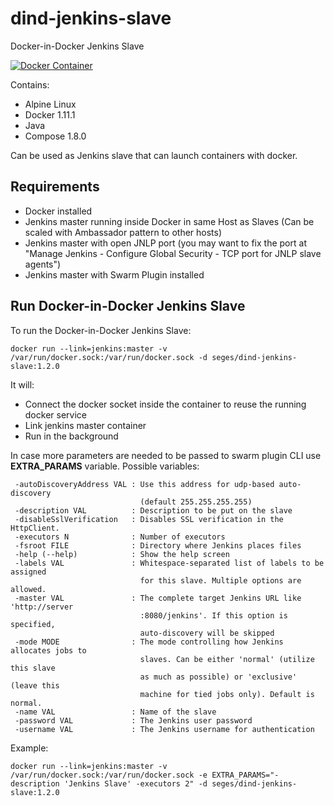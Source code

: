 dind-jenkins-slave
==================

Docker-in-Docker Jenkins Slave

[![Docker Container](http://dockeri.co/image/seges/dind-jenkins-slave)](https://registry.hub.docker.com/u/seges/dind-jenkins-slave/)

Contains:

* Alpine Linux
* Docker 1.11.1
* Java
* Compose 1.8.0

Can be used as Jenkins slave that can launch containers with docker.

Requirements
------------

* Docker installed
* Jenkins master running inside Docker in same Host as Slaves (Can be scaled with Ambassador pattern to other hosts)
* Jenkins master with open JNLP port (you may want to fix the port at "Manage Jenkins - Configure Global Security - TCP port for JNLP slave agents")
* Jenkins master with Swarm Plugin installed

Run Docker-in-Docker Jenkins Slave
---------------------

To run the Docker-in-Docker Jenkins Slave:

```
docker run --link=jenkins:master -v /var/run/docker.sock:/var/run/docker.sock -d seges/dind-jenkins-slave:1.2.0
```

It will:

* Connect the docker socket inside the container to reuse the running docker service
* Link jenkins master container
* Run in the background

In case more parameters are needed to be passed to swarm plugin CLI use **EXTRA_PARAMS** variable. Possible variables:

```
 -autoDiscoveryAddress VAL : Use this address for udp-based auto-discovery
                             (default 255.255.255.255)
 -description VAL          : Description to be put on the slave
 -disableSslVerification   : Disables SSL verification in the HttpClient.
 -executors N              : Number of executors
 -fsroot FILE              : Directory where Jenkins places files
 -help (--help)            : Show the help screen
 -labels VAL               : Whitespace-separated list of labels to be assigned
                             for this slave. Multiple options are allowed.
 -master VAL               : The complete target Jenkins URL like 'http://server
                             :8080/jenkins'. If this option is specified,
                             auto-discovery will be skipped
 -mode MODE                : The mode controlling how Jenkins allocates jobs to
                             slaves. Can be either 'normal' (utilize this slave
                             as much as possible) or 'exclusive' (leave this
                             machine for tied jobs only). Default is normal.
 -name VAL                 : Name of the slave
 -password VAL             : The Jenkins user password
 -username VAL             : The Jenkins username for authentication
```

Example:

```
docker run --link=jenkins:master -v /var/run/docker.sock:/var/run/docker.sock -e EXTRA_PARAMS="-description 'Jenkins Slave' -executors 2" -d seges/dind-jenkins-slave:1.2.0
```

